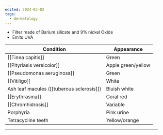 ```yaml
---
edited: 2024-03-02
tags:
  - dermatology
---
```

- Filter made of Barium silicate and 9% nickel Oxide
- Emits UVA 

| Condition                                 | Appearance         |
| ----------------------------------------- | ------------------ |
| [[Tinea capitis]]                         | Green              |
| [[Pityriasis versicolor]]                 | Apple green/yellow |
| [[Pseudomonas aeruginosa]]                | Green              |
| [[Vitiligo]]                              | White              |
| Ash leaf macules ([[tuberous sclerosis]]) | Bluish white       |
| [[Erythrasma]]                            | Coral red          |
| [[Chromhidrosis]]                         | Variable           |
| Porphyria                                 | Pink urine         |
| Tetracycline teeth                        | Yellow/orange      |

---
